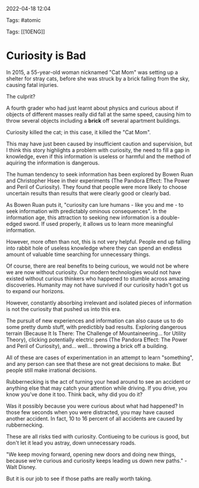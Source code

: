 2022-04-18 12:04

Tags: #atomic 

Tags: [[10ENG]]

# Curiosity is Bad
In 2015, a 55-year-old woman nicknamed "Cat Mom" was setting up a shelter for stray cats, before she was struck by a brick falling from the sky, causing fatal injuries.

The culprit? 

A fourth grader who had just learnt about physics and curious about if objects of different masses really did fall at the same speed, causing him to throw several objects including a **brick** off several apartment buildings.

Curiosity killed the cat; in this case, it killed the "Cat Mom".

This may have just been caused by insufficient caution and supervision, but I think this story highlights a problem with curiosity, the need to fill a gap in knowledge, even if this information is useless or harmful and the method of aquiring the information is dangerous.

The human tendency to seek information has been explored by Bowen Ruan and Christopher Hsee in their experiments (The Pandora Effect: The Power and Peril of Curiosity). They found that people were more likely to choose uncertain results than results that were clearly good or clearly bad.

As Bowen Ruan puts it, "curiosity can lure humans - like you and me - to seek information with predictably ominous consequences". In the information age, this attraction to seeking new information is a double-edged sword. If used properly, it allows us to learn more meaningful information. 

However, more often than not, this is not very helpful. People end up falling into rabbit hole of useless knowledge where they can spend an endless amount of valuable time searching for unnecessary things.

Of course, there are real benefits to being curious, we would not be where we are now without curiosity. Our modern technologies would not have existed without curious thinkers who happened to stumble across amazing discoveries. Humanity may not have survived if our curiosity hadn't got us to expand our horizons.

However, constantly absorbing irrelevant and isolated pieces of information is not the curiosity that pushed us into this era.

The pursuit of new experiences and information can also cause us to do some pretty dumb stuff, with predictibly bad results. Exploring dangerous terrain (Because It Is There: The Challenge of Mountaineering… for Utility Theory), clicking potentially electric pens (The Pandora Effect: The Power and Peril of Curiosity), and... well... throwing a brick off a building.

All of these are cases of experimentation in an attempt to learn "something", and any person can see that these are not great decisions to make. But people still make irrational decisions.

Rubbernecking is the act of turning your head around to see an accident or anything else that may catch your attention while driving. If you drive, you know you've done it too. Think back, why did you do it?

Was it possibly because you were curious about what had happened? In those few seconds when you were distracted, you may have caused another accident. In fact, 10 to 16 percent of all accidents are caused by rubbernecking.

These are all risks tied with curiosity. Contiueing to be curious is good, but don't let it lead you astray, down unnecessary roads.

"We keep moving forward, opening new doors and doing new things, because we’re curious and curiosity keeps leading us down new paths." - Walt Disney.

But it is our job to see if those paths are really worth taking.